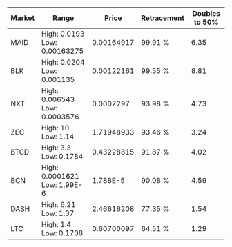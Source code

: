 | Market | Range | Price| Retracement | Doubles to 50% |
| --- | --- | --- | --- | --- |
| MAID | High: 0.0193<br />Low: 0.00163275 | 0.00164917 | 99.91 % | 6.35 |
| BLK | High: 0.0204<br />Low: 0.001135 | 0.00122161 | 99.55 % | 8.81 |
| NXT | High: 0.006543<br />Low: 0.0003576 | 0.0007297 | 93.98 % | 4.73 |
| ZEC | High: 10<br />Low: 1.14 | 1.71948933 | 93.46 % | 3.24 |
| BTCD | High: 3.3<br />Low: 0.1784 | 0.43228815 | 91.87 % | 4.02 |
| BCN | High: 0.0001621<br />Low: 1.99E-6 | 1.788E-5 | 90.08 % | 4.59 |
| DASH | High: 6.21<br />Low: 1.37 | 2.46616208 | 77.35 % | 1.54 |
| LTC | High: 1.4<br />Low: 0.1708 | 0.60700097 | 64.51 % | 1.29 |
